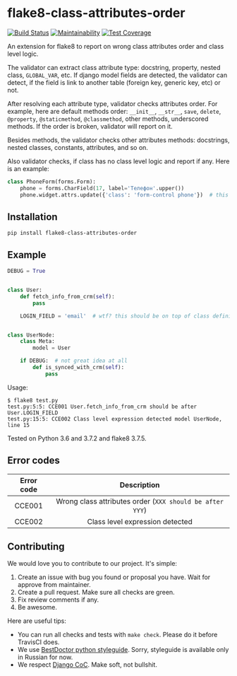 # flake8-class-attributes-order

[![Build Status](https://travis-ci.org/best-doctor/flake8-class-attributes-order.svg?branch=master)](https://travis-ci.org/best-doctor/flake8-class-attributes-order)
[![Maintainability](https://api.codeclimate.com/v1/badges/28b7cd9d0714ec4b93a3/maintainability)](https://codeclimate.com/github/best-doctor/flake8-class-attributes-order/maintainability)
[![Test Coverage](https://api.codeclimate.com/v1/badges/28b7cd9d0714ec4b93a3/test_coverage)](https://codeclimate.com/github/best-doctor/flake8-class-attributes-order/test_coverage)


An extension for flake8 to report on wrong class attributes order and class level logic.

The validator can extract class attribute type: docstring, property, nested class,
`GLOBAL_VAR`, etc.
If django model fields are detected, the validator can detect,
if the field is link to another table (foreign key, generic key, etc) or not.

After resolving each attribute type, validator checks attributes order.
For example, here are default methods order: `__init__`, `__str__`, `save`, `delete`, `@property`,
`@staticmethod`, `@classmethod`, other methods, underscored methods.
If the order is broken, validator will report on it.

Besides methods, the validator checks other attributes methods: docstrings, nested classes,
constants, attributes, and so on.

Also validator checks, if class has no class level logic and report if any. Here is an example:

```python
class PhoneForm(forms.Form):
    phone = forms.CharField(17, label='Телефон'.upper())
    phone.widget.attrs.update({'class': 'form-control phone'})  # this should happens in __init__!

```


## Installation

    pip install flake8-class-attributes-order


## Example

```python
DEBUG = True


class User:
    def fetch_info_from_crm(self):
        pass

    LOGIN_FIELD = 'email'  # wtf? this should be on top of class definition!


class UserNode:
    class Meta:
        model = User

    if DEBUG:  # not great idea at all
        def is_synced_with_crm(self):
            pass

```
Usage:

```terminal
$ flake8 test.py
test.py:5:5: CCE001 User.fetch_info_from_crm should be after User.LOGIN_FIELD
test.py:15:5: CCE002 Class level expression detected model UserNode, line 15
```

Tested on Python 3.6 and 3.7.2 and flake8 3.7.5.


## Error codes

| Error code |                     Description                          |
|:----------:|:--------------------------------------------------------:|
|   CCE001   | Wrong class attributes order (`XXX should be after YYY`) |
|   CCE002   | Class level expression detected                          |


## Contributing

We would love you to contribute to our project. It's simple:

1. Create an issue with bug you found or proposal you have. Wait for approve from maintainer.
2. Create a pull request. Make sure all checks are green.
3. Fix review comments if any.
4. Be awesome.

Here are useful tips:

- You can run all checks and tests with `make check`. Please do it before TravisCI does.
- We use [BestDoctor python styleguide](https://github.com/best-doctor/guides/blob/master/guides/python_styleguide.md). Sorry, styleguide is available only in Russian for now.
- We respect [Django CoC](https://www.djangoproject.com/conduct/). Make soft, not bullshit.
